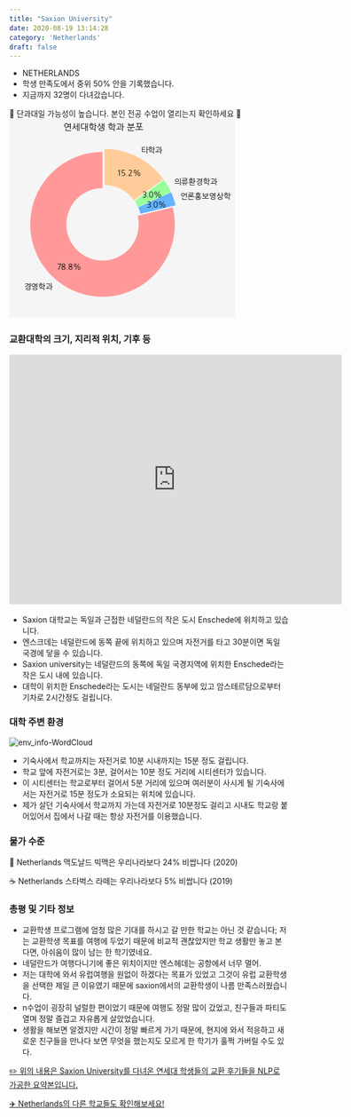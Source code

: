 ```yaml
---
title: "Saxion University"
date: 2020-08-19 13:14:28
category: 'Netherlands'
draft: false
---
```



* NETHERLANDS
* 학생 만족도에서 중위 50% 안을 기록했습니다.
* 지금까지 32명이 다녀갔습니다. 

🚨 단과대일 가능성이 높습니다. 본인 전공 수업이 열리는지 확인하세요 🚨
![department-info](../plots/NL000006.png)
### 교환대학의 크기, 지리적 위치, 기후 등
<iframe
width="600"
height="450"
frameborder="0" style="border:0"
src="https://www.google.com/maps/embed/v1/place?key=AIzaSyC9e1AME-pVmWC4hBpFdu5S4dKzyepa3HQ&q=Saxion+University&center=52.220696200000006,6.8862917&zoom=14" allowfullscreen>
</iframe>

* Saxion 대학교는 독일과 근접한 네덜란드의 작은 도시 Enschede에 위치하고 있습니다.
* 엔스크데는 네덜란드에 동쪽 끝에 위치하고 있으며 자전거를 타고 30분이면 독일 국경에 닿을 수 있습니다.
* Saxion university는 네덜란드의 동쪽에 독일 국경지역에 위치한 Enschede라는 작은 도시 내에 있습니다.
* 대학이 위치한 Enschede라는 도시는 네덜란드 동부에 있고 암스테르담으로부터 기차로 2시간정도 걸립니다.


### 대학 주변 환경

![env_info-WordCloud](../univ_wordclouds_okt/env_info/NL000006_env_info_okt.png)

* 기숙사에서 학교까지는 자전거로 10분 시내까지는 15분 정도 걸립니다.
* 학교 앞에 자전거로는 3분, 걸어서는 10분 정도 거리에 시티센터가 있습니다.
* 이 시티센터는 학교로부터 걸어서 5분 거리에 있으며 여러분이 사시게 될 기숙사에서는 자전거로 15분 정도가 소요되는 위치에 있습니다.
* 제가 살던 기숙사에서 학교까지 가는데 자전거로 10분정도 걸리고 시내도 학교랑 붙어있어서 집에서 나갈 때는 항상 자전거를 이용했습니다.


### 물가 수준 
🍔 Netherlands 맥도날드 빅맥은 우리나라보다 24% 비쌉니다 (2020)

☕️ Netherlands 스타벅스 라떼는 우리나라보다 5% 비쌉니다 (2019)

### 총평 및 기타 정보
* 교환학생 프로그램에 엄청 많은 기대를 하시고 갈 만한 학교는 아닌 것 같습니다; 저는 교환학생 목표를 여행에 두었기 때문에 비교적 괜찮았지만 학교 생활만 놓고 본다면, 아쉬움이 많이 남는 한 학기였네요.
* 네덜란드가 여행다니기에 좋은 위치이지만 엔스헤데는 공항에서 너무 멀어.
* 저는 대학에 와서 유럽여행을 원없이 하겠다는 목표가 있었고 그것이 유럽 교환학생을 선택한 제일 큰 이유였기 때문에 saxion에서의 교환학생이 나름 만족스러웠습니다.
* n수업이 굉장히 널럴한 편이었기 때문에 여행도 정말 많이 갔었고, 친구들과 파티도 열며 정말 즐겁고 자유롭게 살았었습니다.
* 생활을 해보면 알겠지만 시간이 정말 빠르게 가기 때문에, 현지에 와서 적응하고 새로운 친구들을 만나다 보면 무엇을 했는지도 모르게 한 학기가 훌쩍 가버릴 수도 있다.


[✏️ 위의 내용은 Saxion University를 다녀온 연세대 학생들의 교환 후기들을 NLP로 가공한 요약본입니다.](http://oia.yonsei.ac.kr/partner/expReport.asp?ucode=NL000006&bgbn=A)

[✈️ Netherlands의 다른 학교들도 확인해보세요!](https://yonsei-exchange.netlify.app/?category=Netherlands)
